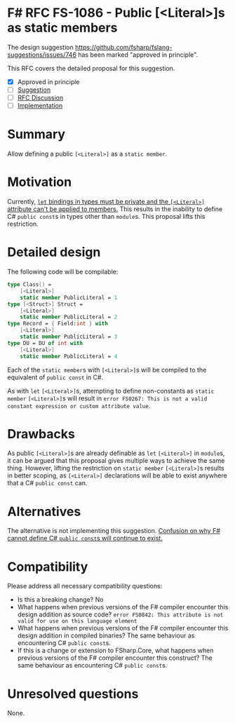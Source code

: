 # F# RFC FS-1086 - Public [\<Literal>]s as static members

The design suggestion https://github.com/fsharp/fslang-suggestions/issues/746 has been marked "approved in principle".

This RFC covers the detailed proposal for this suggestion.

- [x] Approved in principle
- [ ] [Suggestion](https://github.com/fsharp/fslang-suggestions/issues/746)
- [ ] [RFC Discussion](https://github.com/fsharp/fslang-design/issues/469)
- [ ] [Implementation](https://github.com/dotnet/fsharp/pull/FILL-ME-IN)

# Summary

Allow defining a public `[<Literal>]` as a `static member`.

# Motivation

Currently, [`let` bindings in types must be private and the `[<Literal>]` attribute can't be applied to members.](https://stackoverflow.com/questions/1834923/f-public-literal) This results in the inability to define C# `public const`s in types other than `module`s. This proposal lifts this restriction.

# Detailed design

The following code will be compilable:

```fsharp
type Class() =
    [<Literal>]
    static member PublicLiteral = 1
type [<Struct>] Struct =
    [<Literal>]
    static member PublicLiteral = 2
type Record = { Field:int } with
    [<Literal>]
    static member PublicLiteral = 3
type DU = DU of int with
    [<Literal>]
    static member PublicLiteral = 4
```

Each of the `static member`s with `[<Literal>]`s will be compiled to the equivalent of `public const` in C#.

As with `let` `[<Literal>]`s, attempting to define non-constants as `static member` `[<Literal>]`s will result in `error FS0267: This is not a valid constant expression or custom attribute value`.

# Drawbacks

As public `[<Literal>]`s are already definable as `let` `[<Literal>]` in `module`s, it can be argued that this proposal gives multiple ways to achieve the same thing. However, lifting the restriction on `static member` `[<Literal>]`s results in better scoping, as `[<Literal>]` declarations will be able to exist anywhere that a C# `public const` can.

# Alternatives

The alternative is not implementing this suggestion. [Confusion on why F# cannot define C# `public const`s will continue to exist.](https://stackoverflow.com/questions/1834923/f-public-literal#comment1839525_1834926)

# Compatibility

Please address all necessary compatibility questions:

* Is this a breaking change? No
* What happens when previous versions of the F# compiler encounter this design addition as source code? `error FS0842: This attribute is not valid for use on this language element`
* What happens when previous versions of the F# compiler encounter this design addition in compiled binaries? The same behaviour as encountering C# `public const`s.
* If this is a change or extension to FSharp.Core, what happens when previous versions of the F# compiler encounter this construct? The same behaviour as encountering C# `public const`s.


# Unresolved questions

None.
